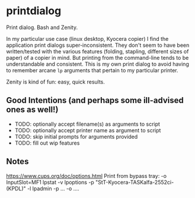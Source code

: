 # printdialog

Print dialog. Bash and Zenity.

In my particular use case (linux desktop, Kyocera copier) I find the application print dialogs super-inconsistent. They don't seem to have been written/tested with the various features (folding, stapling, different sizes of paper) of a copier in mind. But printing from the command-line tends to be understandable and consistent. This is my own print dialog to avoid having to remember arcane `lp` arguments that pertain to my particular printer.

Zenity is kind of fun: easy, quick results.

## Good Intentions (and perhaps some ill-advised ones as well!)
- TODO: optionally accept filename(s) as arguments to script
- TODO: optionally accept printer name as argument to script
- TODO: skip initial prompts for arguments provided
- TODO: fill out wip features

## Notes
https://www.cups.org/doc/options.html
Print from bypass tray: -o InputSlot=MF1
lpstat -v
lpoptions -p "StT-Kyocera-TASKalfa-2552ci-(KPDL)" -l
lpadmin -p ... -o ....
